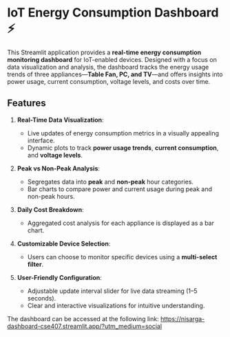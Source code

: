 # IoT Energy Consumption Dashboard ⚡

This Streamlit application provides a **real-time energy consumption monitoring dashboard** for IoT-enabled devices. Designed with a focus on data visualization and analysis, the dashboard tracks the energy usage trends of three appliances—**Table Fan, PC, and TV**—and offers insights into power usage, current consumption, voltage levels, and costs over time.

## Features
1. **Real-Time Data Visualization**:
   - Live updates of energy consumption metrics in a visually appealing interface.
   - Dynamic plots to track **power usage trends**, **current consumption**, and **voltage levels**.

2. **Peak vs Non-Peak Analysis**:
   - Segregates data into **peak** and **non-peak** hour categories.
   - Bar charts to compare power and current usage during peak and non-peak hours.

3. **Daily Cost Breakdown**:
   - Aggregated cost analysis for each appliance is displayed as a bar chart.

4. **Customizable Device Selection**:
   - Users can choose to monitor specific devices using a **multi-select filter**.

5. **User-Friendly Configuration**:
   - Adjustable update interval slider for live data streaming (1–5 seconds).
   - Clear and interactive visualizations for intuitive understanding.

The dashboard can be accessed at the following link: https://nisarga-dashboard-cse407.streamlit.app/?utm_medium=social
